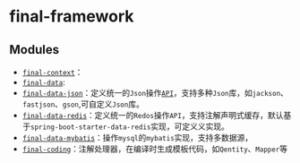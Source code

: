 # final-framework

## Modules

* [`final-context`](final-context)：
* [`final-data`](final-data/README.md):
* [`final-data-json`](final-data-json/README.md)：定义统一的`Json`操作[`API`](final-data-json/src/main/java/cn/com/likly/finalframework/data/json/JsonService.java)，支持多种`Json`库，如`jackson`、`fastjson`、`gson`,可自定义`Json`库。
* [`final-data-redis`](final-data-redis/README.md)：定义统一的`Redos`操作`API`，支持注解声明式缓存，默认基于`spring-boot-starter-data-redis`实现，可定义义实现。
* [`final-data-mybatis`](final-data-mybatis/README.md)：操作`mysql`的`mybatis`实现，支持多数据源，
* [`final-coding`](final-coding/README.md)：注解处理器，在编译时生成模板代码，如`Qentity`、`Mapper`等


